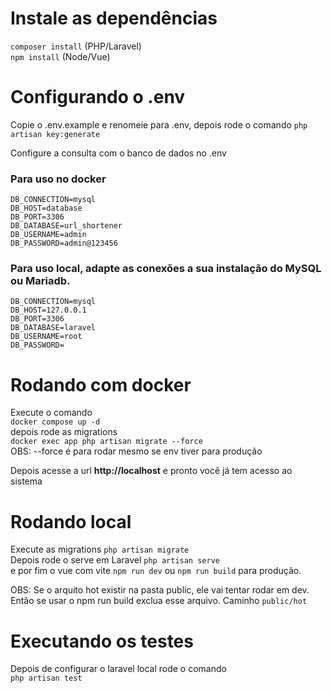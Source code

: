 # Instale as dependências
`composer install` (PHP/Laravel)<br />
`npm install` (Node/Vue)<br />
# Configurando o .env
Copie o .env.example e renomeie para .env, depois rode o comando `php artisan key:generate`

Configure a consulta com o banco de dados no .env

### Para uso no docker
```
DB_CONNECTION=mysql
DB_HOST=database
DB_PORT=3306
DB_DATABASE=url_shortener
DB_USERNAME=admin
DB_PASSWORD=admin@123456
```
### Para uso local, adapte as conexões a sua instalação do MySQL ou Mariadb.
```
DB_CONNECTION=mysql
DB_HOST=127.0.0.1
DB_PORT=3306
DB_DATABASE=laravel
DB_USERNAME=root
DB_PASSWORD=
```
# Rodando com docker
Execute o comando <br />
`docker compose up -d` <br />
depois rode as migrations<br />
`docker exec app php artisan migrate --force` <br />
OBS: --force é para rodar mesmo se env tiver para produção

Depois acesse a url **http://localhost** e pronto você já tem acesso ao sistema

# Rodando local
Execute as migrations `php artisan migrate`<br />
Depois  rode o serve em Laravel `php artisan serve` <br />
e por fim o vue com vite `npm run dev` ou `npm run build` para produção.<br />

OBS: Se o arquito hot existir na pasta public, ele vai tentar rodar em dev. Então se usar o npm run build exclua esse arquivo. Caminho `public/hot`

# Executando os testes
Depois de configurar o laravel local rode o comando <br />
`php artisan test`
